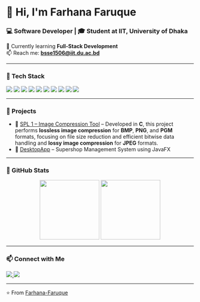 # 👋 Hi, I'm Farhana Faruque  
### 💻 Software Developer | 🎓 Student at IIT, University of Dhaka  

🌱 Currently learning **Full-Stack Development**   
📫 Reach me: **bsse1506@iit.du.ac.bd**  

---

### 🧠 Tech Stack
<p align="left">
  <img src="https://img.shields.io/badge/C-A8B9CC?style=for-the-badge&logo=c&logoColor=white"/>
  <img src="https://img.shields.io/badge/C++-00599C?style=for-the-badge&logo=c%2B%2B&logoColor=white"/>
  <img src="https://img.shields.io/badge/Python-3776AB?style=for-the-badge&logo=python&logoColor=white"/>
  <img src="https://img.shields.io/badge/Java-ED8B00?style=for-the-badge&logo=openjdk&logoColor=white"/>
  <img src="https://img.shields.io/badge/JavaFX-0078D7?style=for-the-badge&logo=java&logoColor=white"/>
  <img src="https://img.shields.io/badge/HTML-E34F26?style=for-the-badge&logo=html5&logoColor=white"/>
  <img src="https://img.shields.io/badge/CSS-1572B6?style=for-the-badge&logo=css3&logoColor=white"/>
  <img src="https://img.shields.io/badge/Oracle-F80000?style=for-the-badge&logo=oracle&logoColor=white"/>
  <img src="https://img.shields.io/badge/MySQL-005C84?style=for-the-badge&logo=mysql&logoColor=white"/>
  <img src="https://img.shields.io/badge/GitHub-100000?style=for-the-badge&logo=github&logoColor=white"/>
  
</p>

---

### 🚀 Projects
- 🧠 [SPL 1 – Image Compression Tool](https://github.com/Farhana-Faruque/SPL2-) – Developed in **C**, this project performs **lossless image compression** for **BMP**, **PNG**, and **PGM** formats, focusing on file size reduction and efficient bitwise data handling and **lossy image compression** for **JPEG** formats.
- 🧩 [DesktopApp](https://github.com/Farhana-Faruque/DesktopApp) – Supershop Management System using JavaFX 



---

### 🧩 GitHub Stats
<p align="center">
  <img src="https://github-readme-stats.vercel.app/api?username=Farhana-Faruque&show_icons=true&theme=radical" height="160"/>
  <img src="https://github-readme-stats.vercel.app/api/top-langs/?username=Farhana-Faruque&layout=compact&theme=radical" height="160"/>
</p>

---

### 📫 Connect with Me
<p align="left">
  <a href="https://www.linkedin.com/in/farhana-faruque" target="_blank">
    <img src="https://img.shields.io/badge/LinkedIn-blue?style=for-the-badge&logo=linkedin&logoColor=white" />
  </a>
  <a href="mailto:bsse1506@iit.du.ac.bd">
    <img src="https://img.shields.io/badge/Email-D14836?style=for-the-badge&logo=gmail&logoColor=white" />
  </a>
</p>

---

⭐️ From [Farhana-Faruque](https://github.com/Farhana-Faruque)
